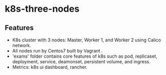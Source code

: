 # k8s-three-nodes
## Features
- K8s cluster with 3 nodes: Master, Worker 1, and Worker 2 using Calico network.
- All nodes run by Centos7 built by Vagrant .
- 'exams' folder contains core features of k8s such as pod, replicaset, deployment, service, deamonset, persistent volume, and ingress.
-  Metrics: k8s ui dashboard, rancher.

